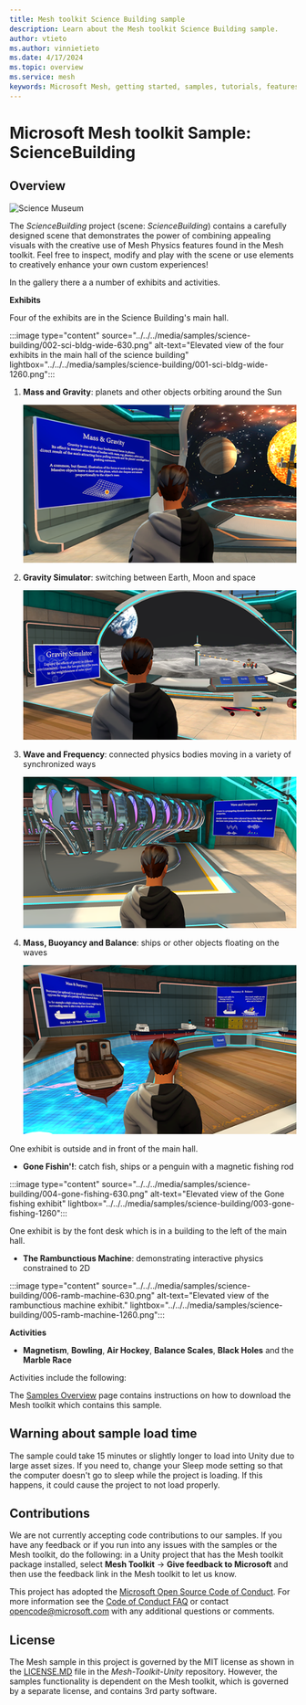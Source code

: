 ```yaml
---
title: Mesh toolkit Science Building sample
description: Learn about the Mesh toolkit Science Building sample.
author: vtieto
ms.author: vinnietieto
ms.date: 4/17/2024
ms.topic: overview
ms.service: mesh
keywords: Microsoft Mesh, getting started, samples, tutorials, features, physics, science, sciencebuilding
---
```


# Microsoft Mesh toolkit Sample: ScienceBuilding

## Overview

![Science Museum](../../../media/samples/002-science-building.png)

The *ScienceBuilding* project (scene: *ScienceBuilding*) contains a carefully designed scene that demonstrates the power of combining appealing visuals with the creative use of Mesh Physics features found in the Mesh toolkit. Feel free to inspect, modify and play with the scene or use elements to creatively enhance your own custom experiences!

In the gallery there a a number of exhibits and activities.

**Exhibits**

Four of the exhibits are in the Science Building's main hall.

:::image type="content" source="../../../media/samples/science-building/002-sci-bldg-wide-630.png" alt-text="Elevated view of the four exhibits in the main hall of the science building" lightbox="../../../media/samples/science-building/001-sci-bldg-wide-1260.png":::

1. **Mass and Gravity**: planets and other objects orbiting around the Sun

    ![A screen shot of the Mass and Gravity exhibit.](../../../media/samples/science-building/011-mass-gravity.png)

2. **Gravity Simulator**: switching between Earth, Moon and space

    ![A screen shot of the Gravity Simulator exhibit.](../../../media/samples/science-building/012-gravity-simulator.png)

3. **Wave and Frequency**: connected physics bodies moving in a variety of synchronized ways

    ![A screen shot of the Wave Frequency exhibit.](../../../media/samples/science-building/009-wave-and-freq.png)

4. **Mass, Buoyancy and Balance**: ships or other objects floating on the waves

    ![A screen shot of the Mass, Buoyance, and Balance exhibit.](../../../media/samples/science-building/010-mass-buoyancy-balance.png)

One exhibit is outside and in front of the main hall.

* **Gone Fishin'!**: catch fish, ships or a penguin with a magnetic fishing rod

:::image type="content" source="../../../media/samples/science-building/004-gone-fishing-630.png" alt-text="Elevated view of the Gone fishing exhibit" lightbox="../../../media/samples/science-building/003-gone-fishing-1260":::

One exhibit is by the font desk which is in a building to the left of the main hall.

* **The Rambunctious Machine**: demonstrating interactive physics constrained to 2D

:::image type="content" source="../../../media/samples/science-building/006-ramb-machine-630.png" alt-text="Elevated view of the rambunctious machine exhibit." lightbox="../../../media/samples/science-building/005-ramb-machine-1260.png":::

**Activities**

* **Magnetism**, **Bowling**, **Air Hockey**, **Balance Scales**, **Black Holes** and the **Marble Race**

Activities include the following:



The [Samples Overview](samples-overview.md) page contains instructions on how to download the Mesh toolkit which contains this sample.

## Warning about sample load time

The sample could take 15 minutes or slightly longer to load into Unity due to large asset sizes. If you need to, change your Sleep mode setting so that the computer doesn't go to sleep while the project is loading. If this happens, it could cause the project to not load properly.

## Contributions

We are not currently accepting code contributions to our samples.  If you have any feedback or if you run into any issues with the samples or the Mesh toolkit, do the following: in a Unity project that has the Mesh toolkit package installed, select **Mesh Toolkit** -> **Give feedback to Microsoft** and then use the feedback link in the Mesh toolkit to let us know.

This project has adopted the [Microsoft Open Source Code of Conduct](https://opensource.microsoft.com/codeofconduct/).
For more information see the [Code of Conduct FAQ](https://opensource.microsoft.com/codeofconduct/faq/) or
contact [opencode@microsoft.com](mailto:opencode@microsoft.com) with any additional questions or comments.

## License

The Mesh sample in this project is governed by the MIT license as shown in the [LICENSE.MD](https://github.com/microsoft/Mesh-Toolkit-Unity/blob/main/LICENSE) file in the *Mesh-Toolkit-Unity* repository. However, the samples functionality is dependent on the Mesh toolkit, which is governed by a separate license, and contains 3rd party software. 


